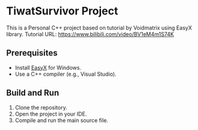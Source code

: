 # TiwatSurvivor Project

This is a Personal C++ project based on tutorial by Voidmatrix using EasyX library.
Tutorial URL: https://www.bilibili.com/video/BV1eM4m1S74K

## Prerequisites
- Install [EasyX](https://easyx.cn/) for Windows.
- Use a C++ compiler (e.g., Visual Studio).

## Build and Run
1. Clone the repository.
2. Open the project in your IDE.
3. Compile and run the main source file.